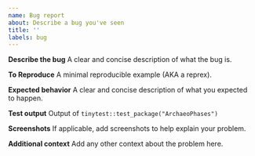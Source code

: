 ```yaml
---
name: Bug report
about: Describe a bug you've seen
title: ''
labels: bug
---
```


**Describe the bug**
A clear and concise description of what the bug is.

**To Reproduce**
A minimal reproducible example (AKA a reprex).

**Expected behavior**
A clear and concise description of what you expected to happen.

**Test output**
Output of `tinytest::test_package("ArchaeoPhases")`

**Screenshots**
If applicable, add screenshots to help explain your problem.

**Additional context**
Add any other context about the problem here.


